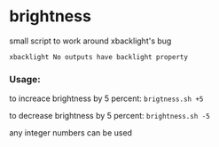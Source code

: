 # brightness

small script to work around xbacklight's bug

`xbacklight No outputs have backlight property`

### Usage:
to increace brightness by 5 percent:
`brigtness.sh +5`

to decrease brightness by 5 percent:
`brightness.sh -5`

any integer numbers can be used
